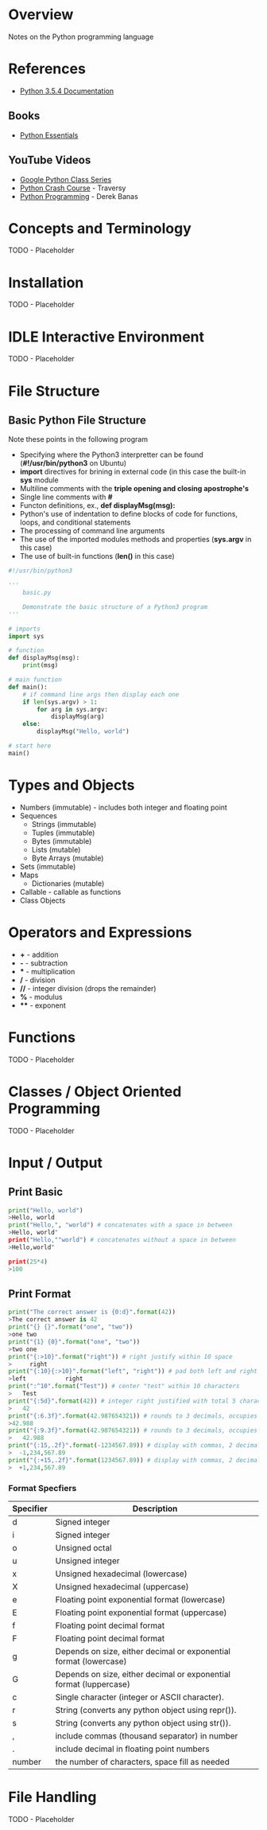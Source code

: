 # Overview

Notes on the Python programming language

# References

* [Python 3.5.4 Documentation](https://docs.python.org/3.5/)

## Books

* [Python Essentials](https://www.amazon.com/Python-Essential-Reference-Developers-Library-ebook/dp/B002EF2AQ6)

## YouTube Videos

* [Google Python Class Series](https://www.youtube.com/watch?v=tKTZoB2Vjuk)
* [Python Crash Course](https://www.youtube.com/watch?v=oy4GOI9vn5M) - Traversy
* [Python Programming](https://www.youtube.com/watch?v=N4mEzFDjqtA) - Derek Banas

# Concepts and Terminology

TODO - Placeholder

# Installation

TODO - Placeholder

# IDLE Interactive Environment

TODO - Placeholder

# File Structure

## Basic Python File Structure

Note these points in the following program
* Specifying where the Python3 interpretter can be found (**#!/usr/bin/python3** on Ubuntu)
* **import** directives for brining in external code (in this case the built-in **sys** module
* Multiline comments with the **triple opening and closing apostrophe's**
* Single line comments with **#**
* Functon definitions, ex., **def displayMsg(msg):**
* Python's use of indentation to define blocks of code for functions, loops, and conditional statements
* The processing of command line arguments
* The use of the imported modules methods and properties (**sys.argv** in this case)
* The use of built-in functions (**len()** in this case)

```python
#!/usr/bin/python3

'''
    basic.py

    Demonstrate the basic structure of a Python3 program
'''

# imports
import sys

# function
def displayMsg(msg):
    print(msg)

# main function
def main():
    # if command line args then display each one
    if len(sys.argv) > 1:
        for arg in sys.argv:
            displayMsg(arg)
    else:
        displayMsg("Hello, world")

# start here
main()
```

# Types and Objects


* Numbers (immutable) - includes both integer and floating point
* Sequences
  * Strings (immutable)
  * Tuples (immutable)
  * Bytes (immutable)
  * Lists (mutable)
  * Byte Arrays (mutable)
* Sets (immutable)
* Maps
  * Dictionaries (mutable)
* Callable - callable as functions
* Class Objects

# Operators and Expressions

* **+** - addition
* **-** - subtraction
* **\*** - multiplication
* **/** - division
* **//** - integer division (drops the remainder)
* **%** - modulus
* **\*\*** - exponent

# Functions

TODO - Placeholder

# Classes / Object Oriented Programming

TODO - Placeholder

# Input / Output

## Print Basic

```python
print("Hello, world")
>Hello, world
print("Hello,", "world") # concatenates with a space in between
>Hello, world"
print("Hello,""world") # concatenates without a space in between
>Hello,world"

print(25*4)
>100
```

## Print Format

```python
print("The correct answer is {0:d}".format(42))
>The correct answer is 42
print("{} {}".format("one", "two"))
>one two
print("{1} {0}".format("one", "two"))
>two one
print("{:>10}".format("right")) # right justify within 10 space
>     right
print("{:10}{:>10}".format("left", "right")) # pad both left and right justifies with 10 (total width 20 chars)
>left           right
print(":^10".format("Test")) # center "test" within 10 characters 
>   Test
print("{:5d}".format(42)) # integer right justified with total 5 characters (3 space on front)
>   42
print("{:6.3f}".format(42.987654321)) # rounds to 3 decimals, occupies 6 total (incl decimal) so no indent
>42.988
print("{:9.3f}".format(42.987654321)) # rounds to 3 decimals, occupies 9 total (incl decimal) so 3 space indent
>   42.988
print("{:15,.2f}".format(-1234567.89)) # display with commas, 2 decimals, and sign (implicit)
>  -1,234,567.89
print("{:+15,.2f}".format(1234567.89)) # display with commas, 2 decimals, and sign (explicit)
>  +1,234,567.89

```

### Format Specfiers

Specifier | Description
----------|-----------------------------------------------------------------------------
d         | Signed integer
i         | Signed integer
o         | Unsigned octal
u         | Unsigned integer
x         | Unsigned hexadecimal (lowercase)
X         | Unsigned hexadecimal (uppercase)
e         | Floating point exponential format (lowercase)
E         | Floating point exponential format (uppercase)
f         | Floating point decimal format
F         | Floating point decimal format
g         | Depends on size, either decimal or exponential format (lowercase)
G	      | Depends on size, either decimal or exponential format (luppercase)
c         | Single character (integer or ASCII character).
r         | String (converts any python object using repr()).
s         | String (converts any python object using str()).
,         | include commas (thousand separator) in number
.         | include decimal in floating point numbers
number    | the number of characters, space fill as needed

# File Handling

TODO - Placeholder
